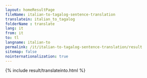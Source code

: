 ```yaml
---
layout: homeResultPage
fileName: italian-to-tagalog-sentence-translation
translatein: italian_to_tagalog
folderName : translate
lang: it
from: it
to: tl
langname: italian-to
permalink: /it/italian-to-tagalog-sentence-translation/result
sitemap: false
nointernationalization: true
---
```

{% include result/translateinto.html %}

<script src="/js/result/translation.js" data-foldername="{{page.folderName}}" data-lang="{{page.lang}}"></script>
